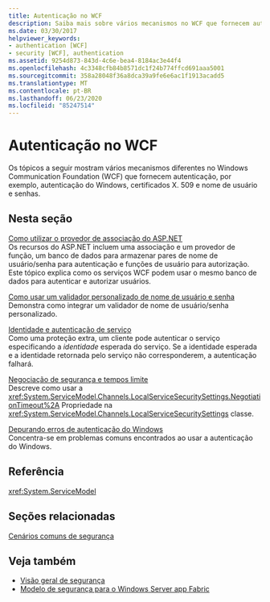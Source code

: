 ```yaml
---
title: Autenticação no WCF
description: Saiba mais sobre vários mecanismos no WCF que fornecem autenticação, como autenticação do Windows, certificados X. 509 e nome de usuário e senha.
ms.date: 03/30/2017
helpviewer_keywords:
- authentication [WCF]
- security [WCF], authentication
ms.assetid: 9254d873-843d-4c6e-bea4-8184ac3e44f4
ms.openlocfilehash: 4c3348cfb84b8571dc1f24b774ffcd691aaa5001
ms.sourcegitcommit: 358a28048f36a8dca39a9fe6e6ac1f1913acadd5
ms.translationtype: MT
ms.contentlocale: pt-BR
ms.lasthandoff: 06/23/2020
ms.locfileid: "85247514"
---
```

# <a name="authentication-in-wcf"></a>Autenticação no WCF
Os tópicos a seguir mostram vários mecanismos diferentes no Windows Communication Foundation (WCF) que fornecem autenticação, por exemplo, autenticação do Windows, certificados X. 509 e nome de usuário e senhas.  
  
## <a name="in-this-section"></a>Nesta seção  
 [Como utilizar o provedor de associação do ASP.NET](how-to-use-the-aspnet-membership-provider.md)  
 Os recursos do ASP.NET incluem uma associação e um provedor de função, um banco de dados para armazenar pares de nome de usuário/senha para autenticação e funções de usuário para autorização. Este tópico explica como os serviços WCF podem usar o mesmo banco de dados para autenticar e autorizar usuários.  
  
 [Como usar um validador personalizado de nome de usuário e senha](how-to-use-a-custom-user-name-and-password-validator.md)  
 Demonstra como integrar um validador de nome de usuário/senha personalizado.  
  
 [Identidade e autenticação de serviço](service-identity-and-authentication.md)  
 Como uma proteção extra, um cliente pode autenticar o serviço especificando a *identidade* esperada do serviço. Se a identidade esperada e a identidade retornada pelo serviço não corresponderem, a autenticação falhará.  
  
 [Negociação de segurança e tempos limite](security-negotiation-and-timeouts.md)  
 Descreve como usar a <xref:System.ServiceModel.Channels.LocalServiceSecuritySettings.NegotiationTimeout%2A> Propriedade na <xref:System.ServiceModel.Channels.LocalServiceSecuritySettings> classe.  
  
 [Depurando erros de autenticação do Windows](debugging-windows-authentication-errors.md)  
 Concentra-se em problemas comuns encontrados ao usar a autenticação do Windows.  
  
## <a name="reference"></a>Referência  
 <xref:System.ServiceModel>  
  
## <a name="related-sections"></a>Seções relacionadas  
 [Cenários comuns de segurança](common-security-scenarios.md)  
  
## <a name="see-also"></a>Veja também

- [Visão geral de segurança](security-overview.md)
- [Modelo de segurança para o Windows Server app Fabric](https://docs.microsoft.com/previous-versions/appfabric/ee677202(v=azure.10))
